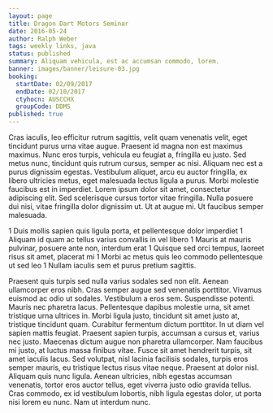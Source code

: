 ```yaml
---
layout: page
title: Dragon Dart Motors Seminar
date: 2016-05-24
author: Ralph Weber
tags: weekly links, java
status: published
summary: Aliquam vehicula, est ac accumsan commodo, lorem.
banner: images/banner/leisure-03.jpg
booking:
  startDate: 02/09/2017
  endDate: 02/10/2017
  ctyhocn: AUSCCHX
  groupCode: DDMS
published: true
---
```

Cras iaculis, leo efficitur rutrum sagittis, velit quam venenatis velit, eget tincidunt purus urna vitae augue. Praesent id magna non est maximus maximus. Nunc eros turpis, vehicula eu feugiat a, fringilla eu justo. Sed metus nunc, tincidunt quis rutrum cursus, semper ac nisi. Aliquam nec est a purus dignissim egestas. Vestibulum aliquet, arcu eu auctor fringilla, ex libero ultricies metus, eget malesuada lectus ligula a purus. Morbi molestie faucibus est in imperdiet. Lorem ipsum dolor sit amet, consectetur adipiscing elit. Sed scelerisque cursus tortor vitae fringilla. Nulla posuere dui nisi, vitae fringilla dolor dignissim ut. Ut at augue mi. Ut faucibus semper malesuada.

1 Duis mollis sapien quis ligula porta, et pellentesque dolor imperdiet
1 Aliquam id quam ac tellus varius convallis in vel libero
1 Mauris at mauris pulvinar, posuere ante non, interdum erat
1 Quisque sed orci tempus, laoreet risus sit amet, placerat mi
1 Morbi ac metus quis leo commodo pellentesque ut sed leo
1 Nullam iaculis sem et purus pretium sagittis.

Praesent quis turpis sed nulla varius sodales sed non elit. Aenean ullamcorper eros nibh. Cras semper augue sed venenatis porttitor. Vivamus euismod ac odio ut sodales. Vestibulum a eros sem. Suspendisse potenti. Mauris nec pharetra lacus. Pellentesque dapibus molestie urna, sit amet tristique urna ultrices in. Morbi ligula justo, tincidunt sit amet justo at, tristique tincidunt quam. Curabitur fermentum dictum porttitor. In ut diam vel sapien mattis feugiat. Praesent sapien turpis, accumsan a cursus et, varius nec justo. Maecenas dictum augue non pharetra ullamcorper.
Nam faucibus mi justo, at luctus massa finibus vitae. Fusce sit amet hendrerit turpis, sit amet iaculis lacus. Sed volutpat, nisl lacinia facilisis sodales, turpis eros semper mauris, eu tristique lectus risus vitae neque. Praesent at dolor nisl. Aliquam quis nunc ligula. Aenean ultricies, nibh egestas accumsan venenatis, tortor eros auctor tellus, eget viverra justo odio gravida tellus. Cras commodo, ex id vestibulum lobortis, nibh ligula egestas dolor, ut porta nisi lorem eu nunc. Nam ut interdum nunc.

